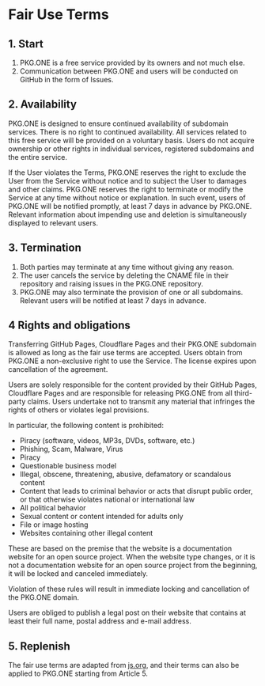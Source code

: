 # Fair Use Terms

## 1. Start
1. PKG.ONE is a free service provided by its owners and not much else.
2. Communication between PKG.ONE and users will be conducted on GitHub in the form of Issues.

## 2. Availability

PKG.ONE is designed to ensure continued availability of subdomain services. There is no right to continued availability. All services related to this free service will be provided on a voluntary basis. Users do not acquire ownership or other rights in individual services, registered subdomains and the entire service.

If the User violates the Terms, PKG.ONE reserves the right to exclude the User from the Service without notice and to subject the User to damages and other claims. PKG.ONE reserves the right to terminate or modify the Service at any time without notice or explanation. In such event, users of PKG.ONE will be notified promptly, at least 7 days in advance by PKG.ONE. Relevant information about impending use and deletion is simultaneously displayed to relevant users.

## 3. Termination
1. Both parties may terminate at any time without giving any reason.
2. The user cancels the service by deleting the CNAME file in their repository and raising issues in the PKG.ONE repository.
3. PKG.ONE may also terminate the provision of one or all subdomains. Relevant users will be notified at least 7 days in advance.

## 4 Rights and obligations
Transferring GitHub Pages, Cloudflare Pages and their PKG.ONE subdomain is allowed as long as the fair use terms are accepted. Users obtain from PKG.ONE a non-exclusive right to use the Service. The license expires upon cancellation of the agreement.

Users are solely responsible for the content provided by their GitHub Pages, Cloudflare Pages and are responsible for releasing PKG.ONE from all third-party claims. Users undertake not to transmit any material that infringes the rights of others or violates legal provisions.

In particular, the following content is prohibited:

- Piracy (software, videos, MP3s, DVDs, software, etc.)
- Phishing, Scam, Malware, Virus
- Piracy
- Questionable business model
- Illegal, obscene, threatening, abusive, defamatory or scandalous content
- Content that leads to criminal behavior or acts that disrupt public order, or that otherwise violates national or international law
- All political behavior
- Sexual content or content intended for adults only
- File or image hosting
- Websites containing other illegal content

These are based on the premise that the website is a documentation website for an open source project. When the website type changes, or it is not a documentation website for an open source project from the beginning, it will be locked and canceled immediately.


Violation of these rules will result in immediate locking and cancellation of the PKG.ONE domain.

Users are obliged to publish a legal post on their website that contains at least their full name, postal address and e-mail address.

## 5. Replenish
The fair use terms are adapted from [js.org](https://js.org/terms.html), and their terms can also be applied to PKG.ONE starting from Article 5.